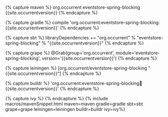 {% capture maven %}
<dependency>
    <groupId>org.occurrent</groupId>
    <artifactId>eventstore-spring-blocking</artifactId>
    <version>{{site.occurrentversion}}</version>
</dependency>
{% endcapture %}

{% capture gradle %}
compile 'org.occurrent:eventstore-spring-blocking:{{site.occurrentversion}}'
{% endcapture %}

{% capture sbt %}
libraryDependencies += "org.occurrent" % "eventstore-spring-blocking" % "{{site.occurrentversion}}"
{% endcapture %}

{% capture grape %}
@Grab(group='org.occurrent', module='eventstore-spring-blocking', version='{{site.occurrentversion}}') 
{% endcapture %}

{% capture leiningen %}
[org.occurrent/eventstore-spring-blocking "{{site.occurrentversion}}"]
{% endcapture %}

{% capture buildr %}
'org.occurrent:eventstore-spring-blocking:jar:{{site.occurrentversion}}'
{% endcapture %}

{% capture ivy %}
<dependency org="org.occurrent" name="eventstore-spring-blocking" rev="{{site.occurrentversion}}" />
{% endcapture %}
{% include macros/mavenSnippet.html maven=maven gradle=gradle sbt=sbt grape=grape leiningen=leiningen buildr=buildr ivy=ivy%}